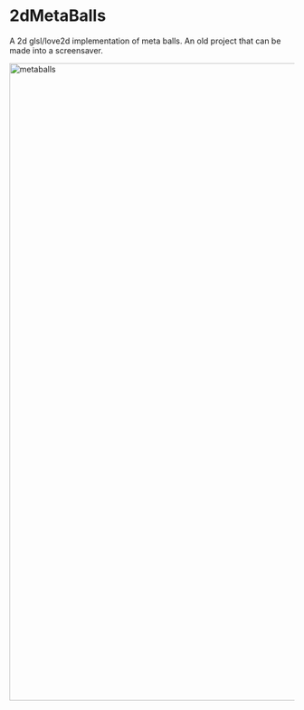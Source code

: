 # 2dMetaBalls
A 2d glsl/love2d implementation of meta balls. An old project that can be made into a screensaver.

<img width="1126" alt="metaballs" src="https://user-images.githubusercontent.com/12778025/47967999-3415de80-e064-11e8-9138-81c0e190fec9.png">

